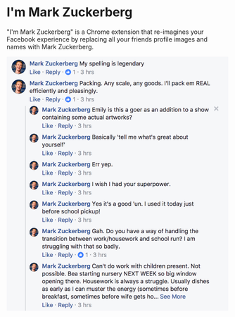 # I'm Mark Zuckerberg

"I'm Mark Zuckerberg" is a Chrome extension that re-imagines your
Facebook experience by replacing all your friends profile images and names 
with Mark Zuckerberg.

![zuck Preview](mark_xoxo/zuckPreview.png)